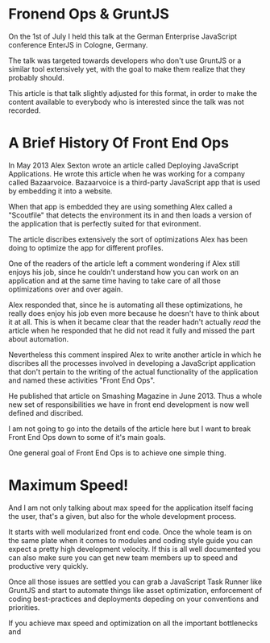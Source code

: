 # Fronend Ops & GruntJS

On the 1st of July I held this talk at the German Enterprise JavaScript conference
EnterJS in Cologne, Germany.

The talk was targeted towards developers who don't use GruntJS or a similar tool extensively yet,
with the goal to make them realize that they probably should.

This article is that talk slightly adjusted for this format, in order to make the content available to
everybody who is interested since the talk was not recorded.


# A Brief History Of Front End Ops

In May 2013 Alex Sexton wrote an article called Deploying JavaScript Applications.
He wrote this article when he was working for a company called Bazaarvoice.
Bazaarvoice is a third-party JavaScript app that is used by embedding it into a website.

When that app is embedded they are using something Alex called a "Scoutfile" that
detects the environment its in and then loads a version of the application that is perfectly
suited for that evironment.

The article discribes extensively the sort of optimizations Alex has been doing to
optimize the app for different profiles.

One of the readers of the article left a comment wondering if Alex still enjoys his job, since
he couldn't understand how you can work on an application and at the same time having to take care of all
those optimizations over and over again.

Alex responded that, since he is automating all these optimizations, he really does
enjoy his job even more because he doesn't have to think about it at all.
This is when it became clear that the reader hadn't actually
*read* the article when he responded that he did not read it fully and missed the part about automation.

Nevertheless this comment inspired Alex to write another article in which he discribes
all the processes involved in developing a JavaScript application that don't pertain
to the writing of the actual functionality of the application and named these activities "Front End Ops".

He published that article on Smashing Magazine in June 2013. Thus a whole new set of responsibilities we have in
front end development is now well defined and discribed.

I am not going to go into the details of the article here but I want to break Front End Ops down to some of it's main goals.

One general goal of Front End Ops is to achieve one simple thing.

# Maximum Speed!

And I am not only talking about max speed for the application itself facing the user, that's a given, but also for the whole development process.

It starts with well modularized front end code. Once the whole team is on the same plate when it comes
to modules and coding style guide you can expect a pretty high development velocity. If this is all well documented you can also make sure you can get new team members up to speed and productive very quickly.

Once all those issues are settled you can grab a JavaScript Task Runner like GruntJS and start to automate
things like asset optimization, enforcement of coding best-practices and deployments depeding on
your conventions and priorities.

If you achieve max speed and optimization on all the important bottlenecks and 

